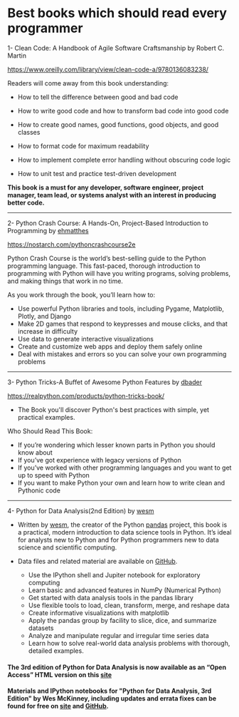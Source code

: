 # Best books which should read every programmer

1- Clean Code: A Handbook of Agile Software Craftsmanship by Robert C. Martin

https://www.oreilly.com/library/view/clean-code-a/9780136083238/

Readers will come away from this book understanding:

- How to tell the difference between good and bad code

- How to write good code and how to transform bad code into good code

- How to create good names, good functions, good objects, and good classes

- How to format code for maximum readability

- How to implement complete error handling without obscuring code logic

- How to unit test and practice test-driven development

**This book is a must for any developer, software engineer, project manager, team lead, or systems analyst with an interest in producing better code.**

-----------------------------------------------------------------------------------------------

2- Python Crash Course: A Hands-On, Project-Based Introduction to Programming by [ehmatthes](https://github.com/ehmatthes)

https://nostarch.com/pythoncrashcourse2e

Python Crash Course is the world’s best-selling guide to the Python programming language. This fast-paced, thorough introduction to programming with Python will have you writing programs, solving problems, and making things that work in no time.

As you work through the book, you’ll learn how to:

* Use powerful Python libraries and tools, including Pygame, Matplotlib, Plotly, and Django
* Make 2D games that respond to keypresses and mouse clicks, and that increase in difficulty
* Use data to generate interactive visualizations
* Create and customize web apps and deploy them safely online
* Deal with mistakes and errors so you can solve your own programming problems

-----------------------------------------------------------------------------------------------

3- Python Tricks-A Buffet of Awesome Python Features by [dbader](https://github.com/dbader)

https://realpython.com/products/python-tricks-book/

* The Book you'll discover Python's best practices with simple, yet practical examples.

Who Should Read This Book:

- If you’re wondering which lesser known parts in Python you should know about
- If you’ve got experience with legacy versions of Python
- If you’ve worked with other programming languages and you want to get up to speed with Python
- If you want to make Python your own and learn how to write clean and Pythonic code

-----------------------------------------------------------------------------------------------
4- Python for Data Analysis(2nd Edition) by [wesm](https://github.com/wesm)

- Written by [wesm](https://github.com/wesm), the creator of the Python [pandas](https://github.com/pandas-dev/pandas) project, this book is a practical, modern introduction to data science tools in Python. It’s ideal for analysts new to Python and for Python programmers new to data science and scientific computing. 
- Data files and related material are available on [GitHub](https://github.com/wesm/pydata-book/tree/2nd-edition).

  - Use the IPython shell and Jupiter notebook for exploratory computing
  - Learn basic and advanced features in NumPy (Numerical Python)
  - Get started with data analysis tools in the pandas library
  - Use flexible tools to load, clean, transform, merge, and reshape data
  - Create informative visualizations with matplotlib
  - Apply the pandas group by facility to slice, dice, and summarize datasets
  - Analyze and manipulate regular and irregular time series data
  - Learn how to solve real-world data analysis problems with thorough, detailed examples.

#### The 3rd edition of Python for Data Analysis is now available as an “Open Access” HTML version on this [site](https://wesmckinney.com/book)

#### Materials and IPython notebooks for "Python for Data Analysis, 3rd Edition" by Wes McKinney, including updates and errata fixes can be found for free on [site](https://wesmckinney.com/book/) and [GitHub](https://github.com/wesm/pydata-book).
